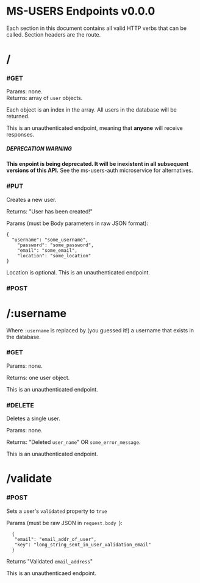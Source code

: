 # MS-USERS Endpoints v0.0.0

Each section in this document contains all valid HTTP verbs that can
be called.  Section headers are the route.

# /
### #GET 
Params: none.  
Returns: array of `user` objects.  

Each object is an index in the array.
All users in the database will be returned.

This is an unauthenticated endpoint, meaning that **anyone** will receive responses.

##### DEPRECATION WARNING

**This enpoint is being deprecated.  It will be inexistent in all subsequent 
versions of this API.**  See the ms-users-auth microservice for alternatives.

### #PUT
Creates a new user.

Returns: "User has been created!"

Params (must be Body parameters in raw JSON format):

    {
      "username": "some_username",
        "password": "some_password",
        "email": "some_email",
        "location": "some_location"
    }

Location is optional. This is an unauthenticated endpoint.

### #POST

# /:username
Where `:username` is replaced by (you guessed it!) a username that exists in the database.

### #GET

Params: none.

Returns: one user object. 

This is an unauthenticated endpoint.

### #DELETE
Deletes a single user.

Params: none.

Returns: "Deleted `user_name`" OR `some_error_message`.

This is an unauthenticated endpoint.

# /validate

### #POST
Sets a user's `validated` property to `true`

Params (must be raw JSON in `request.body `): 

      {
       "email": "email_addr_of_user",
       "key": "long_string_sent_in_user_validation_email"
      }
      
Returns "Validated `email_address`"

This is an unauthenticaed endpoint.